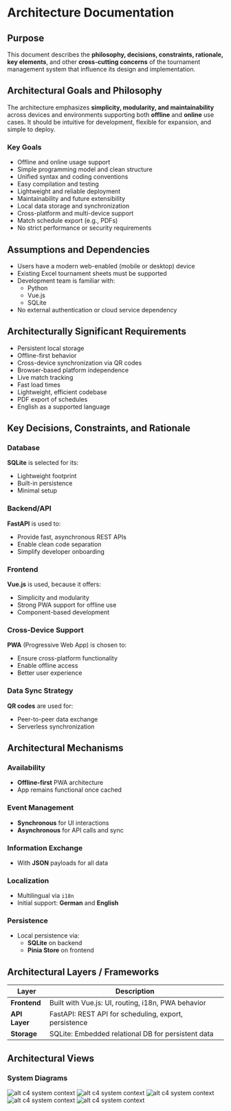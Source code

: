 # Architecture Documentation

## Purpose

This document describes the **philosophy, decisions, constraints, rationale, key elements**, and other **cross-cutting concerns** of the tournament management system that influence its design and implementation.

## Architectural Goals and Philosophy

The architecture emphasizes **simplicity, modularity, and maintainability** across devices and environments supporting both **offline** and **online** use cases. It should be intuitive for development, flexible for expansion, and simple to deploy.

### Key Goals

- Offline and online usage support  
- Simple programming model and clean structure  
- Unified syntax and coding conventions  
- Easy compilation and testing  
- Lightweight and reliable deployment  
- Maintainability and future extensibility  
- Local data storage and synchronization  
- Cross-platform and multi-device support  
- Match schedule export (e.g., PDFs)  
- No strict performance or security requirements  

## Assumptions and Dependencies

- Users have a modern web-enabled (mobile or desktop) device
- Existing Excel tournament sheets must be supported
- Development team is familiar with:
  - Python
  - Vue.js
  - SQLite
- No external authentication or cloud service dependency  

## Architecturally Significant Requirements

- Persistent local storage
- Offline-first behavior
- Cross-device synchronization via QR codes
- Browser-based platform independence
- Live match tracking
- Fast load times
- Lightweight, efficient codebase
- PDF export of schedules
- English as a supported language

## Key Decisions, Constraints, and Rationale

### Database
**SQLite** is selected for its:
- Lightweight footprint
- Built-in persistence
- Minimal setup

### Backend/API
**FastAPI** is used to:
- Provide fast, asynchronous REST APIs  
- Enable clean code separation  
- Simplify developer onboarding  

### Frontend
**Vue.js** is used, because it offers:
- Simplicity and modularity  
- Strong PWA support for offline use  
- Component-based development  

### Cross-Device Support
**PWA** (Progressive Web App) is chosen to:
- Ensure cross-platform functionality  
- Enable offline access  
- Better user experience

### Data Sync Strategy
**QR codes** are used for:
- Peer-to-peer data exchange  
- Serverless synchronization  

## Architectural Mechanisms

### Availability
- **Offline-first** PWA architecture  
- App remains functional once cached  

### Event Management
- **Synchronous** for UI interactions  
- **Asynchronous** for API calls and sync  

### Information Exchange
- With **JSON** payloads for all data  

### Localization
- Multilingual via `i18n`  
- Initial support: **German** and **English**  

### Persistence
- Local persistence via:
  - **SQLite** on backend  
  - **Pinia Store** on frontend  

## Architectural Layers / Frameworks

| Layer          | Description |
|----------------|-------------|
| **Frontend**   | Built with Vue.js: UI, routing, i18n, PWA behavior |
| **API Layer**  | FastAPI: REST API for scheduling, export, persistence |
| **Storage**    | SQLite: Embedded relational DB for persistent data |

## Architectural Views

### System Diagrams

![alt c4 system context](images/c4_system_context.png)
![alt c4 system context](images/c4_components.png)
![alt c4 system context](images/c4_container.png)
![alt c4 system context](images/ER.png)
![alt c4 system context](images/sequence%20create%20tournament.png)